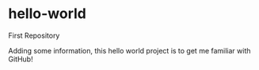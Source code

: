 # hello-world
First Repository

Adding some information, this hello world project is to get me familiar with GitHub!

